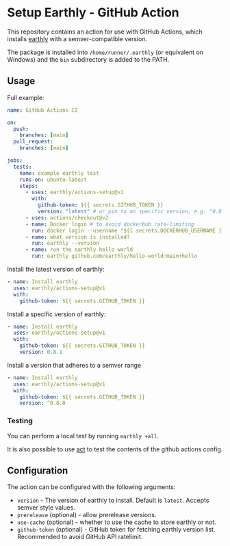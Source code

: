 # Setup Earthly - GitHub Action

This repository contains an action for use with GitHub Actions, which installs [earthly](https://github.com/earthly/earthly) with a semver-compatible version.

The package is installed into `/home/runner/.earthly` (or equivalent on Windows) and the `bin` subdirectory is added to the PATH.

## Usage

Full example:

```yml
name: GitHub Actions CI

on:
  push:
    branches: [main]
  pull_request:
    branches: [main]

jobs:
  tests:
    name: example earthly test
    runs-on: ubuntu-latest
    steps:
      - uses: earthly/actions-setup@v1
        with:
          github-token: ${{ secrets.GITHUB_TOKEN }}
          version: "latest" # or pin to an specific version, e.g. "0.8.1"
      - uses: actions/checkout@v2
      - name: Docker login # to avoid dockerhub rate-limiting
        run: docker login --username "${{ secrets.DOCKERHUB_USERNAME }}" --password "${{ secrets.DOCKERHUB_PASSWORD }}"
      - name: what version is installed?
        run: earthly --version
      - name: run the earthly hello world
        run: earthly github.com/earthly/hello-world:main+hello
```

Install the latest version of earthly:

```yaml
- name: Install earthly
  uses: earthly/actions-setup@v1
  with:
    github-token: ${{ secrets.GITHUB_TOKEN }}
```

Install a specific version of earthly:

```yaml
- name: Install earthly
  uses: earthly/actions-setup@v1
  with:
    github-token: ${{ secrets.GITHUB_TOKEN }}
    version: 0.8.1
```

Install a version that adheres to a semver range

```yaml
- name: Install earthly
  uses: earthly/actions-setup@v1
  with:
    github-token: ${{ secrets.GITHUB_TOKEN }}
    version: ^0.8.0
```

### Testing

You can perform a local test by running `earthly +all`.

It is also possible to use [act](https://github.com/nektos/act) to test the contents of the github actions config.

## Configuration

The action can be configured with the following arguments:

- `version` - The version of earthly to install. Default is `latest`. Accepts semver style values.
- `prerelease` (optional) - allow prerelease versions.
- `use-cache` (optional) - whether to use the cache to store earthly or not.
- `github-token` (optional) - GitHub token for fetching earthly version list. Recommended to avoid GitHub API ratelimit.
